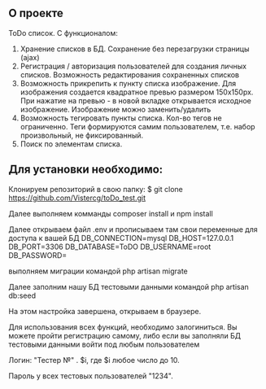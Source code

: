 ## О проекте

ToDo список.
С функционалом:
1) Хранение списков в БД. Сохранение без перезагрузки страницы (ajax)
2) Регистрация / авторизация пользователей для создания личных списков. Возможность редактирования сохраненных списков
3) Возможность прикрепить к пункту списка изображение. Для изображения создается квадратное превью размером 150x150px. При нажатие на превью - в новой вкладке открывается исходное изображение. Изображение можно заменить/удалить
4) Возможность тегировать пункты списка. Кол-во тегов не ограниченно. Теги формируются самим пользователем, т.е. набор произвольный, не фиксированный.
5) Поиск по элементам списка.

## Для установки необходимо:

Клонируем репозиторий в свою папку:
$ git clone https://github.com/Vistercg/toDo_test.git

Далее выполняем комманды
composer install и npm install

Далее открываем файл .env и прописываем там свои переменные для доступа к вашей БД
DB_CONNECTION=mysql
DB_HOST=127.0.0.1
DB_PORT=3306
DB_DATABASE=ToDO
DB_USERNAME=root
DB_PASSWORD=

выполняем миграции командой
php artisan migrate

 Далее заполним нашу БД тестовыми данными командой
php artisan db:seed 

На этом настройка завершена, открываем в браузере.

Для использования всех функций, необходимо залогиниться. Вы можете пройти регистрацию самому, либо если вы заполняли БД тестовыми данными войти под любым пользователем

Логин: "Тестер №" . $i, где $i любое число до 10.

Пароль у всех тестовых пользователей "1234".

